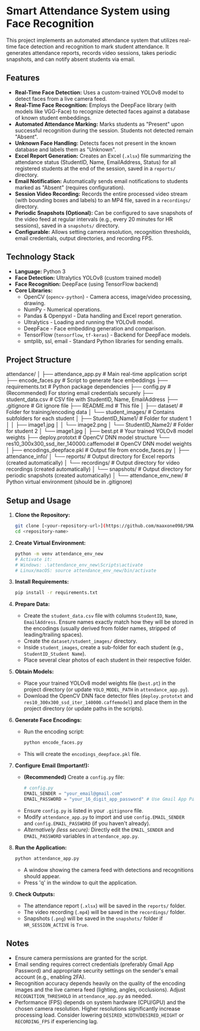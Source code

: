 # Smart Attendance System using Face Recognition

This project implements an automated attendance system that utilizes real-time face detection and recognition to mark student attendance. It generates attendance reports, records video sessions, takes periodic snapshots, and can notify absent students via email.

## Features

* **Real-Time Face Detection:** Uses a custom-trained YOLOv8 model to detect faces from a live camera feed.
* **Real-Time Face Recognition:** Employs the DeepFace library (with models like VGG-Face) to recognize detected faces against a database of known student embeddings.
* **Automated Attendance Marking:** Marks students as "Present" upon successful recognition during the session. Students not detected remain "Absent".
* **Unknown Face Handling:** Detects faces not present in the known database and labels them as "Unknown".
* **Excel Report Generation:** Creates an Excel (`.xlsx`) file summarizing the attendance status (StudentID, Name, EmailAddress, Status) for all registered students at the end of the session, saved in a `reports/` directory.
* **Email Notification:** Automatically sends email notifications to students marked as "Absent" (requires configuration).
* **Session Video Recording:** Records the entire processed video stream (with bounding boxes and labels) to an MP4 file, saved in a `recordings/` directory.
* **Periodic Snapshots (Optional):** Can be configured to save snapshots of the video feed at regular intervals (e.g., every 20 minutes for HR sessions), saved in a `snapshots/` directory.
* **Configurable:** Allows setting camera resolution, recognition thresholds, email credentials, output directories, and recording FPS.

## Technology Stack

* **Language:** Python 3
* **Face Detection:** Ultralytics YOLOv8 (custom trained model)
* **Face Recognition:** DeepFace (using TensorFlow backend)
* **Core Libraries:**
    * OpenCV (`opencv-python`) - Camera access, image/video processing, drawing. 
    * NumPy - Numerical operations.
    * Pandas & Openpyxl - Data handling and Excel report generation.
    * Ultralytics - Loading and running the YOLOv8 model.
    * DeepFace - Face embedding generation and comparison.
    * TensorFlow (`tensorflow`, `tf-keras`) - Backend for DeepFace models.
    * smtplib, ssl, email - Standard Python libraries for sending emails.

## Project Structure

attendance/
│
├── attendance_app.py           # Main real-time application script
├── encode_faces.py             # Script to generate face embeddings
├── requirements.txt            # Python package dependencies
├── config.py                   # (Recommended) For storing email credentials securely
├── student_data.csv            # CSV file with StudentID, Name, EmailAddress
├── .gitignore                  # Git ignore file
├── README.md                   # This file
│
├── dataset/                    # Folder for training/encoding data
│   └── student_images/         # Contains subfolders for each student
│       ├── StudentID_Name1/    # Folder for student 1
│       │   ├── image1.jpg
│       │   └── image2.png
│       └── StudentID_Name2/    # Folder for student 2
│           └── image1.jpg
│
├── best.pt                 # Your trained YOLOv8 model weights
├── deploy.prototxt         # OpenCV DNN model structure
└── res10_300x300_ssd_iter_140000.caffemodel # OpenCV DNN model weights
│
├── encodings_deepface.pkl      # Output file from encode_faces.py
│
├── attendance_info/
│   └── reports/                    # Output directory for Excel reports (created automatically)
│   └──  recordings/                 # Output directory for video recordings (created automatically)
│   └── snapshots/                  # Output directory for periodic snapshots (created automatically)
│
└── attendance_env_new/         # Python virtual environment (should be in .gitignore)
## Setup and Usage

1.  **Clone the Repository:**
    ```bash
    git clone [<your-repository-url>](https://github.com/maaxone098/SMART-ATTENDANCE-SYSTEM.git)
    cd <repository-name>
    ```

2.  **Create Virtual Environment:**
    ```bash
    python -m venv attendance_env_new
    # Activate it:
    # Windows: .\attendance_env_new\Scripts\activate
    # Linux/macOS: source attendance_env_new/bin/activate
    ```

3.  **Install Requirements:**
    ```bash
    pip install -r requirements.txt
    ```

4.  **Prepare Data:**
    * Create the `student_data.csv` file with columns `StudentID`, `Name`, `EmailAddress`. Ensure names exactly match how they will be stored in the encodings (usually derived from folder names, stripped of leading/trailing spaces).
    * Create the `dataset/student_images/` directory.
    * Inside `student_images`, create a sub-folder for each student (e.g., `StudentID_Student Name`).
    * Place several clear photos of each student in their respective folder.

5.  **Obtain Models:**
    * Place your trained YOLOv8 model weights file (`best.pt`) in the project directory (or update `YOLO_MODEL_PATH` in `attendance_app.py`).
    * Download the OpenCV DNN face detector files (`deploy.prototxt` and `res10_300x300_ssd_iter_140000.caffemodel`) and place them in the project directory (or update paths in the scripts).

6.  **Generate Face Encodings:**
    * Run the encoding script:
        ```bash
        python encode_faces.py
        ```
    * This will create the `encodings_deepface.pkl` file.

7.  **Configure Email (Important!):**
    * **(Recommended)** Create a `config.py` file:
        ```python
        # config.py
        EMAIL_SENDER = "your_email@gmail.com"
        EMAIL_PASSWORD = "your_16_digit_app_password" # Use Gmail App Password
        ```
    * Ensure `config.py` is listed in your `.gitignore` file.
    * Modify `attendance_app.py` to import and use `config.EMAIL_SENDER` and `config.EMAIL_PASSWORD` (if you haven't already).
    * *Alternatively (less secure):* Directly edit the `EMAIL_SENDER` and `EMAIL_PASSWORD` variables in `attendance_app.py`.

8.  **Run the Application:**
    ```bash
    python attendance_app.py
    ```
    * A window showing the camera feed with detections and recognitions should appear.
    * Press 'q' in the window to quit the application.

9.  **Check Outputs:**
    * The attendance report (`.xlsx`) will be saved in the `reports/` folder.
    * The video recording (`.mp4`) will be saved in the `recordings/` folder.
    * Snapshots (`.png`) will be saved in the `snapshots/` folder if `HR_SESSION_ACTIVE` is `True`.

## Notes

* Ensure camera permissions are granted for the script.
* Email sending requires correct credentials (preferably Gmail App Password) and appropriate security settings on the sender's email account (e.g., enabling 2FA).
* Recognition accuracy depends heavily on the quality of the encoding images and the live camera feed (lighting, angles, occlusions). Adjust `RECOGNITION_THRESHOLD` in `attendance_app.py` as needed.
* Performance (FPS) depends on system hardware (CPU/GPU) and the chosen camera resolution. Higher resolutions significantly increase processing load. Consider lowering `DESIRED_WIDTH`/`DESIRED_HEIGHT` or `RECORDING_FPS` if experiencing lag.

